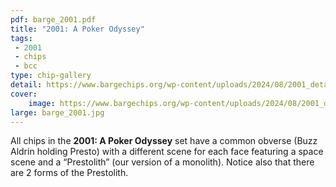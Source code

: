 ```yaml
---
pdf: barge_2001.pdf
title: "2001: A Poker Odyssey"
tags:
 - 2001
 - chips
 - bcc
type: chip-gallery
detail: https://www.bargechips.org/wp-content/uploads/2024/08/2001_detail.jpg
cover:
    image: https://www.bargechips.org/wp-content/uploads/2024/08/2001_detail.jpg
large: barge_2001.jpg
---
```


All chips in the **2001: A Poker Odyssey** set have a common obverse (Buzz
Aldrin holding Presto) with a different scene for each face featuring a space
scene and a &#8220;Prestolith&#8221; (our version of a monolith). Notice also
that there are 2 forms of the Prestolith.
